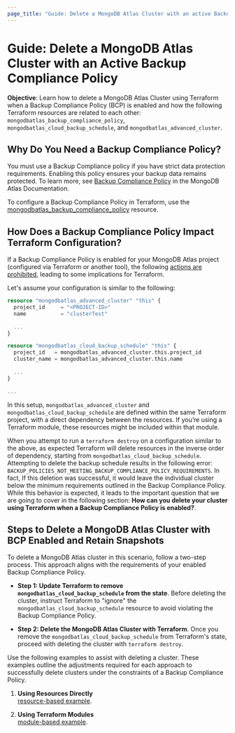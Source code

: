 ```yaml
---
page_title: "Guide: Delete a MongoDB Atlas Cluster with an active Backup Compliance Policy"
---
```


# Guide: Delete a MongoDB Atlas Cluster with an Active Backup Compliance Policy

**Objective**: Learn how to delete a MongoDB Atlas Cluster using Terraform when
a Backup Compliance Policy (BCP) is enabled and how the following Terraform
resources are related to each other: `mongodbatlas_backup_compliance_policy`,
`mongodbatlas_cloud_backup_schedule`, and `mongodbatlas_advanced_cluster`.

## Why Do You Need a Backup Compliance Policy?

You must use a Backup Compliance policy if you have strict data protection
requirements. Enabling this policy ensures your backup data remains protected.
To learn more, see
[Backup Compliance Policy](https://mongodb.com/docs/atlas/backup/cloud-backup/backup-compliance-policy/)
in the MongoDB Atlas Documentation.

To configure a Backup Compliance Policy in Terraform, use the
[mongodbatlas_backup_compliance_policy](../resources/backup_compliance_policy.md)
resource.

## How Does a Backup Compliance Policy Impact Terraform Configuration?

If a Backup Compliance Policy is enabled for your MongoDB Atlas project
(configured via Terraform or another tool), the following
[actions are prohibited](https://www.mongodb.com/docs/atlas/backup/cloud-backup/backup-compliance-policy/#prohibited-actions),
leading to some implications for Terraform.

Let's assume your configuration is similar to the following:

```terraform
resource "mongodbatlas_advanced_cluster" "this" {
  project_id     = "<PROJECT-ID>"
  name           = "clusterTest"
  
  ...
}

resource "mongodbatlas_cloud_backup_schedule" "this" {
  project_id   = mongodbatlas_advanced_cluster.this.project_id
  cluster_name = mongodbatlas_advanced_cluster.this.name
  
  ...
}

...
```

In this setup, `mongodbatlas_advanced_cluster` and
`mongodbatlas_cloud_backup_schedule` are defined within the same Terraform
project, with a direct dependency between the resources. If you’re using a
Terraform module, these resources might be included within that module.

When you attempt to run a `terraform destroy` on a configuration similar to the
above, as expected Terraform will delete resources in the inverse order of
dependency, starting from `mongodbatlas_cloud_backup_schedule`. Attempting to
delete the backup schedule results in the following error:
`BACKUP_POLICIES_NOT_MEETING_BACKUP_COMPLIANCE_POLICY_REQUIREMENTS`. In fact, If
this deletion was successful, it would leave the individual cluster below the
minimum requirements outlined in the Backup Compliance Policy. While this
behavior is expected, it leads to the important question that we are going to
cover in the following section: **How can you delete your cluster using
Terraform when a Backup Compliance Policy is enabled?**.

## Steps to Delete a MongoDB Atlas Cluster with BCP Enabled and Retain Snapshots

To delete a MongoDB Atlas cluster in this scenario, follow a two-step process.
This approach aligns with the requirements of your enabled Backup Compliance
Policy.

- **Step 1: Update Terraform to remove `mongodbatlas_cloud_backup_schedule` from
  the state**. Before deleting the cluster, instruct Terraform to "ignore" the
  `mongodbatlas_cloud_backup_schedule` resource to avoid violating the Backup
  Compliance Policy.

- **Step 2: Delete the MongoDB Atlas Cluster with Terraform**. Once you remove
  the `mongodbatlas_cloud_backup_schedule` from Terraform's state, proceed with
  deleting the cluster with `terraform destroy`.

Use the following examples to assist with deleting a cluster. These examples
outline the adjustments required for each approach to successfully delete
clusters under the constraints of a Backup Compliance Policy.

1. **Using Resources Directly**\
   [resource-based example](https://github.com/mongodb/terraform-provider-mongodbatlas/tree/master/examples/mongodbatlas_backup_compliance_policy/resource).

2. **Using Terraform Modules**\
   [module-based example](https://github.com/mongodb/terraform-provider-mongodbatlas/tree/master/examples/mongodbatlas_backup_compliance_policy/module).
